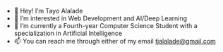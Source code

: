 - 👋 Hey! I’m Tayo Alalade
- 👀 I’m interested in Web Development and AI/Deep Learning 
- 🌱 I’m currently a Fourth-year Computer Science Student with a specialization in Artificial Intelligence
- 📫 You can reach me through either of my email tjalalade@gmail.com

